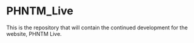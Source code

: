 # PHNTM_Live
This is the repository that will contain the continued development for the website, PHNTM Live.
